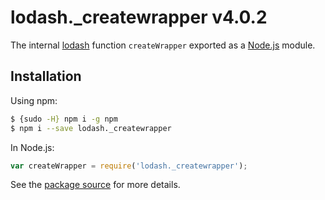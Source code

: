 # lodash._createwrapper v4.0.2

The internal [lodash](https://lodash.com/) function `createWrapper` exported as a [Node.js](https://nodejs.org/) module.

## Installation

Using npm:
```bash
$ {sudo -H} npm i -g npm
$ npm i --save lodash._createwrapper
```

In Node.js:
```js
var createWrapper = require('lodash._createwrapper');
```

See the [package source](https://github.com/lodash/lodash/blob/4.0.2-npm-packages/lodash._createwrapper) for more details.
